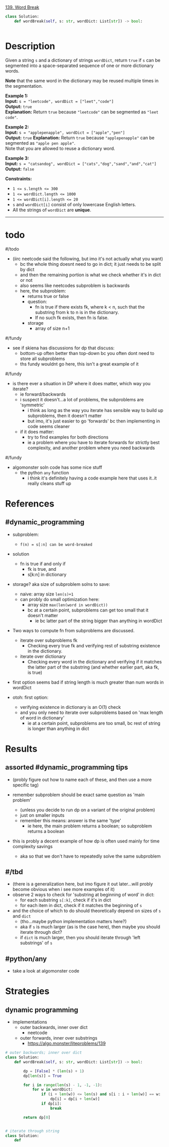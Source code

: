 [139. Word Break](https://leetcode.com/problems/word-break/)

```python
class Solution:
    def wordBreak(self, s: str, wordDict: List[str]) -> bool:
        
```

# Description

Given a string `s` and a dictionary of strings `wordDict`, return `true` if `s` can be segmented into a space-separated sequence of one or more dictionary words.

**Note** that the same word in the dictionary may be reused multiple times in the segmentation.

**Example 1:**  
**Input:** `s = "leetcode", wordDict = ["leet","code"]`  
**Output:** `true`  
**Explanation:** Return `true` because `"leetcode"` can be segmented as `"leet code"`.

**Example 2:**  
**Input:** `s = "applepenapple", wordDict = ["apple","pen"]`  
**Output:** `true`
**Explanation:** Return `true` because `"applepenapple"` can be segmented as `"apple pen apple"`.  
Note that you are allowed to reuse a dictionary word.

**Example 3:**  
**Input:** `s = "catsandog", wordDict = ["cats","dog","sand","and","cat"]`  
**Output:** `false`

**Constraints:**
- `1 <= s.length <= 300`
- `1 <= wordDict.length <= 1000`
- `1 <= wordDict[i].length <= 20`
- `s` and `wordDict[i]` consist of only lowercase English letters.
- All the strings of `wordDict` are **unique**.

---


# todo




#/todo
- (iirc neetcode said the following, but imo it's not actually what you want)
	- bc the whole thing doesnt need to go in dict; it just needs to be split by dict
	- and then the remaining portion is what we check whether it's in dict or not
	- also seems like neetcodes subproblem is backwards		
	- here, the subproblem:
		- returns true or false
		- question:
			- fn is true if there exists fk, where k < n, such that the substring from k to n is in the dictionary.
		    - If no such fk exists, then fn is false.
		- storage
			- array of size n+1


#/fundy
-  see if skiena has discussions for dp that discuss:
	- bottom-up often better than top-down bc you often dont need to store all subproblems
	- ths fundy wouldnt go here, this isn't a great example of it


 #/fundy 
 - is there ever a situation in DP where it does matter, which way you iterate?
	 - ie forward/backwards
	 - i suspect it doesn't...a lot of problems, the subproblems are 'symmetric'
		 - i think as long as the way you iterate has sensible way to build up subproblems, then it doesn't matter
		 - but imo, it's just easier to go 'forwards' bc then implementing in code seems cleaner
	- if it does matter:
		- try to find examples for both directions
		- ie a problem where you have to iterate forwards for strictly best complexity, and another problem where you need backwards

#/fundy
- algomonster soln code has some nice stuff
	- the python `any` function
		- i think it's definitely having a code example here that uses it..it really cleans stuff up





# References

## #dynamic_programming 

- subproblem:
	- `f(n) = s[:n] can be word-breaked`
- solution
	- fn is true if and only if
		- fk is true, and
		- s[k:n] in dictionary



- storage? aka size of subproblem solns to save:
	- naive: array size `len(s)+1`
	- can probly do small optimization here:
		- array size `max(len(word in wordDict))`
		- bc at a certain point, subproblems can get too small that it doesn't matter
			- ie bc latter part of the string bigger than anything in wordDict
	

- Two ways to compute fn from subproblems are discussed.
	- iterate over subproblems fk
	    - Checking every true fk and verifying rest of substring existence in the dictionary.
	- iterate over dictionary
	    - Checking every word in the dictionary and verifying if it matches the latter part of the substring (and whether earlier part, aka fk, is true)


- first option seems bad if string length is much greater than num words in wordDict
- otoh: first option:
	- verifying existence in dictionary is an O(1) check
	- and you only need to iterate over subproblems based on 'max length of word in dictionary'
		- ie at a certain point, subproblems are too small, bc rest of string is longer than anything in dict






# Results

## assorted #dynamic_programming tips

- (probly figure out how to name each of these, and then use a more specific tag)

- remember subproblem should be exact same question as 'main problem'
	- (unless you decide to run dp on a variant of the original problem)
	- just on smaller inputs
	- remember this means: answer is the same 'type'
		- ie here, the main problem returns a boolean; so subproblem returns a boolean



- this is probly a decent example of how dp is often used mainly for time complexity savings
	- aka so that we don't have to repeatedly solve the same subproblem






## #/tbd 

- (there is a generalization here, but imo figure it out later...will probly become obvious when i see more examples of it)
- observe 2 ways to check for 'substring at beginning of word' in dict:
	- for each substring `s[:k]`, check if it's in dict
	- for each item in dict, check if it matches the beginning of `s`
- and the choice of which to do should theoretically depend on sizes of `s` and `dict`
	- (tho...maybe python implementation matters here?)
	- aka if `s` is much larger (as is the case here), then maybe you should iterate through dict?
	- if `dict` is much larger, then you should iterate through 'left substrings' of `s`



## #python/any
- take a look at algomonster code



# Strategies



## dynamic programming
- implementations
	- outer backwards, inner over dict
		- neetcode
	- outer forwards, inner over substrings
		- https://algo.monster/liteproblems/139
```python
# outer backwards; inner over dict
class Solution:
    def wordBreak(self, s: str, wordDict: List[str]) -> bool:

        dp = [False] * (len(s) + 1)
        dp[len(s)] = True

        for i in range(len(s) - 1, -1, -1):
            for w in wordDict:
                if (i + len(w)) <= len(s) and s[i : i + len(w)] == w:
                    dp[i] = dp[i + len(w)]
                if dp[i]:
                    break

        return dp[0]


# iterate through string
class Solution:
	def

```